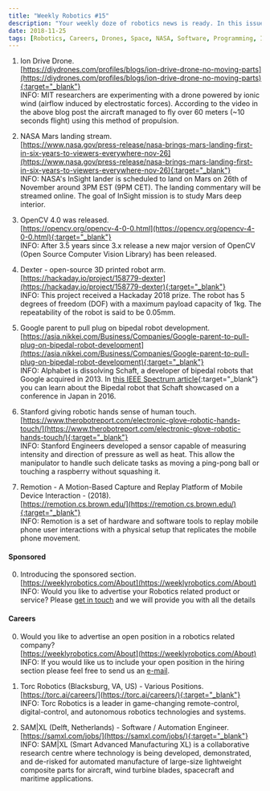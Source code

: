 ```yaml
---
title: "Weekly Robotics #15"
description: "Your weekly doze of robotics news is ready. In this issue we cover novel propulsion methods for drones, Mars landing, open source robot arm and more!"
date: 2018-11-25
tags: [Robotics, Careers, Drones, Space, NASA, Software, Programming, Industrial Robot, Manipulators, Sensors]
---
```


1) Ion Drive Drone.
<br>[https://diydrones.com/profiles/blogs/ion-drive-drone-no-moving-parts](https://diydrones.com/profiles/blogs/ion-drive-drone-no-moving-parts){:target="_blank"}<br>
INFO: MIT researchers are experimenting with a drone powered by ionic wind (airflow induced by electrostatic forces). According to the video in the above blog post the aircraft managed to fly over 60 meters (~10 seconds flight) using this method of propulsion.

2) NASA Mars landing stream.
<br>[https://www.nasa.gov/press-release/nasa-brings-mars-landing-first-in-six-years-to-viewers-everywhere-nov-26](https://www.nasa.gov/press-release/nasa-brings-mars-landing-first-in-six-years-to-viewers-everywhere-nov-26){:target="_blank"}<br>
INFO: NASA's InSight lander is scheduled to land on Mars on 26th of November around 3PM EST (9PM CET). The landing commentary will be streamed online. The goal of InSight mission is to study Mars deep interior.

3) OpenCV 4.0 was released.
<br>[https://opencv.org/opencv-4-0-0.html](https://opencv.org/opencv-4-0-0.html){:target="_blank"}<br>
INFO: After 3.5 years since 3.x release a new major version of OpenCV (Open Source Computer Vision Library) has been released. 

4) Dexter - open-source 3D printed robot arm.
<br>[https://hackaday.io/project/158779-dexter](https://hackaday.io/project/158779-dexter){:target="_blank"}<br>
INFO: This project received a Hackaday 2018 prize. The robot has 5 degrees of freedom (DOF) with a maximum payload capacity of 1kg. The repeatability of the robot is said to be 0.05mm.

5) Google parent to pull plug on bipedal robot development.
<br>[https://asia.nikkei.com/Business/Companies/Google-parent-to-pull-plug-on-bipedal-robot-development](https://asia.nikkei.com/Business/Companies/Google-parent-to-pull-plug-on-bipedal-robot-development){:target="_blank"}<br>
INFO: Alphabet is dissolving Schaft, a developer of bipedal robots that Google acquired in 2013. In [this IEEE Spectrum article](https://spectrum.ieee.org/automaton/robotics/humanoids/shaft-demos-new-bipedal-robot-in-japan){:target="_blank"} you can learn about the Bipedal robot that Schaft showcased on a conference in Japan in 2016.

6) Stanford giving robotic hands sense of human touch.
<br>[https://www.therobotreport.com/electronic-glove-robotic-hands-touch/](https://www.therobotreport.com/electronic-glove-robotic-hands-touch/){:target="_blank"}<br>
INFO: Stanford Engineers developed a sensor capable of measuring intensity and direction of pressure as well as heat. This allow the manipulator to handle such delicate tasks as moving a ping-pong ball or touching a raspberry without squashing it.

7) Remotion - A Motion-Based Capture and Replay Platform of Mobile Device Interaction - (2018).
<br>[https://remotion.cs.brown.edu/](https://remotion.cs.brown.edu/){:target="_blank"}<br>
INFO: Remotion is a set of hardware and software tools to replay mobile phone user interactions with a physical setup that replicates the mobile phone movement. 

#### Sponsored

0) Introducing the sponsored section.
<br>[https://weeklyrobotics.com/About](https://weeklyrobotics.com/About)<br>
INFO: Would you like to advertise your Robotics related product or service? Please [get in touch](mailto:contact@weeklyrobotics.com) and we will provide you with all the details


#### Careers

0) Would you like to advertise an open position in a robotics related company?
<br>[https://weeklyrobotics.com/About](https://weeklyrobotics.com/About)<br>
INFO: If you would like us to include your open position in the hiring section please feel free to send us an [e-mail](mailto:careers@weeklyrobotics.com).

1) Torc Robotics (Blacksburg, VA, US) - Various Positions.
<br>[https://torc.ai/careers/](https://torc.ai/careers/){:target="_blank"}<br>
INFO: Torc Robotics is a leader in game-changing remote-control, digital-control, and autonomous robotics technologies and systems.

2) SAM|XL (Delft, Netherlands) - Software / Automation Engineer.
<br>[https://samxl.com/jobs/](https://samxl.com/jobs/){:target="_blank"}<br>
INFO: SAM|XL (Smart Advanced Manufacturing XL) is a collaborative research centre where technology is being developed, demonstrated, and de-risked for automated manufacture of large-size lightweight composite parts for aircraft, wind turbine blades, spacecraft and maritime applications.


